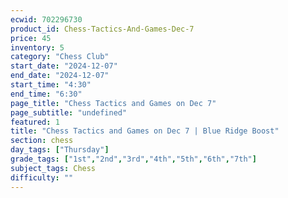 ```yaml
---
ecwid: 702296730
product_id: Chess-Tactics-And-Games-Dec-7
price: 45
inventory: 5
category: "Chess Club"
start_date: "2024-12-07"
end_date: "2024-12-07"
start_time: "4:30"
end_time: "6:30"
page_title: "Chess Tactics and Games on Dec 7"
page_subtitle: "undefined"
featured: 1
title: "Chess Tactics and Games on Dec 7 | Blue Ridge Boost"
section: chess
day_tags: ["Thursday"]
grade_tags: ["1st","2nd","3rd","4th","5th","6th","7th"]
subject_tags: Chess
difficulty: ""
---
```


